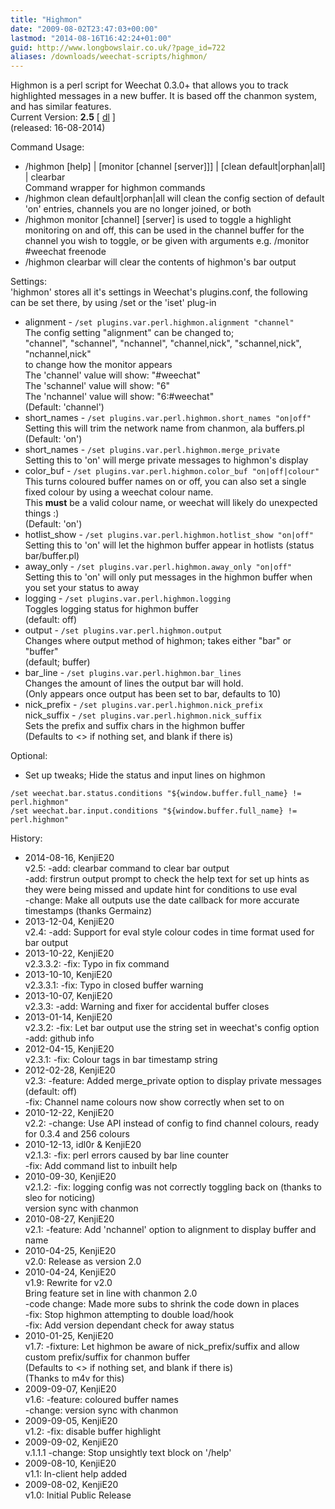 ```yaml
---
title: "Highmon"
date: "2009-08-02T23:47:03+00:00"
lastmod: "2014-08-16T16:42:24+01:00"
guid: http://www.longbowslair.co.uk/?page_id=722
aliases: /downloads/weechat-scripts/highmon/
---
```


Highmon is a perl script for Weechat 0.3.0+ that allows you to track highlighted messages in a new buffer. It is based off the chanmon system, and has similar features.  
Current Version: **2.5** \[ [dl](http://dl.getdropbox.com/u/501502/highmon.pl) \]  
(released: 16-08-2014)

Command Usage:

- /highmon \[help\] | \[monitor \[channel \[server\]\]\] | \[clean default|orphan|all\] | clearbar  
  Command wrapper for highmon commands
- /highmon clean default|orphan|all will clean the config section of default 'on' entries, channels you are no longer joined, or both
- /highmon monitor \[channel\] \[server\] is used to toggle a highlight monitoring on and off, this can be used in the channel buffer for the channel you wish to toggle, or be given with arguments e.g. /monitor #weechat freenode
- /highmon clearbar will clear the contents of highmon's bar output

Settings:  
'highmon' stores all it's settings in Weechat's plugins.conf, the following can be set there, by using /set or the 'iset' plug-in

- alignment - `/set plugins.var.perl.highmon.alignment "channel"`  
  The config setting "alignment" can be changed to;  
  "channel", "schannel", "nchannel", "channel,nick", "schannel,nick", "nchannel,nick"  
  to change how the monitor appears  
  The 'channel' value will show: "#weechat"  
  The 'schannel' value will show: "6"  
  The 'nchannel' value will show: "6:#weechat"  
  (Default: 'channel')
- short\_names - `/set plugins.var.perl.highmon.short_names "on|off"`  
  Setting this will trim the network name from chanmon, ala buffers.pl  
  (Default: 'on')
- short\_names - `/set plugins.var.perl.highmon.merge_private`  
  Setting this to 'on' will merge private messages to highmon's display
- color\_buf - `/set plugins.var.perl.highmon.color_buf "on|off|colour"`  
  This turns coloured buffer names on or off, you can also set a single fixed colour by using a weechat colour name.  
  This **must** be a valid colour name, or weechat will likely do unexpected things :)  
  (Default: 'on')
- hotlist\_show - `/set plugins.var.perl.highmon.hotlist_show "on|off"`  
  Setting this to 'on' will let the highmon buffer appear in hotlists (status bar/buffer.pl)
- away\_only - `/set plugins.var.perl.highmon.away_only "on|off"`  
  Setting this to 'on' will only put messages in the highmon buffer when you set your status to away
- logging - `/set plugins.var.perl.highmon.logging`  
  Toggles logging status for highmon buffer  
  (default: off)
- output - `/set plugins.var.perl.highmon.output`  
  Changes where output method of highmon; takes either "bar" or "buffer"  
  (default; buffer)
- bar\_line - `/set plugins.var.perl.highmon.bar_lines`  
  Changes the amount of lines the output bar will hold.  
  (Only appears once output has been set to bar, defaults to 10)
- nick\_prefix - `/set plugins.var.perl.highmon.nick_prefix`  
  nick\_suffix - `/set plugins.var.perl.highmon.nick_suffix`  
  Sets the prefix and suffix chars in the highmon buffer  
  (Defaults to <> if nothing set, and blank if there is)

Optional:

- Set up tweaks; Hide the status and input lines on highmon

```text
/set weechat.bar.status.conditions "${window.buffer.full_name} != perl.highmon"
/set weechat.bar.input.conditions "${window.buffer.full_name} != perl.highmon"
```

History:

- 2014-08-16, KenjiE20  
  v2.5: -add: clearbar command to clear bar output  
  -add: firstrun output prompt to check the help text for set up hints as they were being missed and update hint for conditions to use eval  
  -change: Make all outputs use the date callback for more accurate timestamps (thanks Germainz)
- 2013-12-04, KenjiE20  
  v2.4: -add: Support for eval style colour codes in time format used for bar output
- 2013-10-22, KenjiE20  
  v2.3.3.2: -fix: Typo in fix command
- 2013-10-10, KenjiE20  
  v2.3.3.1: -fix: Typo in closed buffer warning
- 2013-10-07, KenjiE20  
  v2.3.3: -add: Warning and fixer for accidental buffer closes
- 2013-01-14, KenjiE20  
  v2.3.2: -fix: Let bar output use the string set in weechat's config option  
  -add: github info
- 2012-04-15, KenjiE20  
  v2.3.1: -fix: Colour tags in bar timestamp string
- 2012-02-28, KenjiE20  
  v2.3: -feature: Added merge\_private option to display private messages (default: off)  
  -fix: Channel name colours now show correctly when set to on
- 2010-12-22, KenjiE20  
  v2.2: -change: Use API instead of config to find channel colours, ready for 0.3.4 and 256 colours
- 2010-12-13, idl0r & KenjiE20  
  v2.1.3: -fix: perl errors caused by bar line counter  
  -fix: Add command list to inbuilt help
- 2010-09-30, KenjiE20  
  v2.1.2: -fix: logging config was not correctly toggling back on (thanks to sleo for noticing)  
  version sync with chanmon
- 2010-08-27, KenjiE20  
  v2.1: -feature: Add 'nchannel' option to alignment to display buffer and name
- 2010-04-25, KenjiE20  
  v2.0: Release as version 2.0
- 2010-04-24, KenjiE20  
  v1.9: Rewrite for v2.0  
  Bring feature set in line with chanmon 2.0  
  -code change: Made more subs to shrink the code down in places  
  -fix: Stop highmon attempting to double load/hook  
  -fix: Add version dependant check for away status
- 2010-01-25, KenjiE20  
  v1.7: -fixture: Let highmon be aware of nick\_prefix/suffix and allow custom prefix/suffix for chanmon buffer  
  (Defaults to <> if nothing set, and blank if there is)  
  (Thanks to m4v for this)
- 2009-09-07, KenjiE20  
  v1.6: -feature: coloured buffer names  
  -change: version sync with chanmon
- 2009-09-05, KenjiE20  
  v1.2: -fix: disable buffer highlight
- 2009-09-02, KenjiE20  
  v.1.1.1 -change: Stop unsightly text block on '/help'
- 2009-08-10, KenjiE20  
  v1.1: In-client help added
- 2009-08-02, KenjiE20  
  v1.0: Initial Public Release
